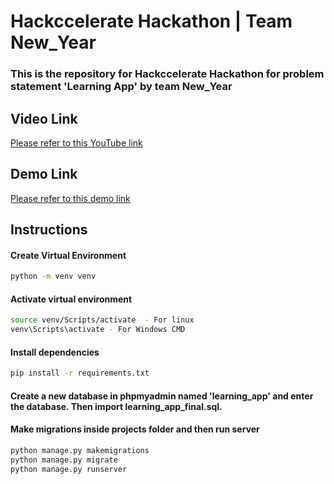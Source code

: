 # Hackccelerate Hackathon | Team New_Year

### This is the repository for Hackccelerate Hackathon for problem statement 'Learning App' by team New_Year

 ## Video Link
 [Please refer to this YouTube link](https://youtu.be/-xZzE0P3Go0)


 ## Demo Link
 [Please refer to this demo link](http://learnitapp.pythonanywhere.com/)


## Instructions
#### Create Virtual Environment
```sh
python -m venv venv
```

#### Activate virtual environment

```sh
source venv/Scripts/activate  - For linux
venv\Scripts\activate - For Windows CMD
```

#### Install dependencies

```sh
pip install -r requirements.txt
```

#### Create a new database in phpmyadmin named 'learning_app' and enter the database. Then import learning_app_final.sql.

#### Make migrations inside projects folder and then run server

```sh
python manage.py makemigrations
python manage.py migrate
python manage.py runserver
```
